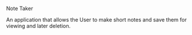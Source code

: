 Note Taker

An application that allows the User to make short notes and save them for viewing and later deletion.